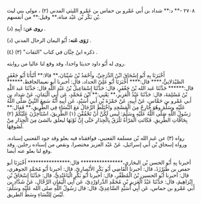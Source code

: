 ٢٧٠٨ -** د:** شداد بن أَبي عَمْرو بن حماس بن عَمْرو الليثي المدني (٢) ، مولى بني ليث بْن بَكْر بْن عَبْد مناة،** وقيل:** من أنفسهم.

**روى عن:** أَبِيهِ (د) .

**رَوَى عَنه:** أَبُو اليمان الرحال المدني (د) .

ذكره ابنُ حِبَّان في كتاب "الثقات" (٣) (٤) .

روى له أَبُو داود حديثا واحدا، وقد وقع لنا عاليا من روايته.

أَخْبَرَنَا بِهِ أَبُو إِسْحَاقَ ابْنُ الدَّرَجِيِّ، وأَحْمَدُ بْنُ شَيْبَانَ،** قالا:** أَنْبَأَنَا أَبُو جَعْفَرٍ الصَّيْدَلانِيُّ،**** قال:**** أَخْبَرَنَا أَبُو عَلِيّ الحداد، قال: أخبرنا أبو نعيمالحافظ،****** قال:****** حَدَّثَنَا عَبد الله بْنُ جَعْفَرٍ، قال: حَدَّثَنَا إِسْمَاعِيلُ بْنُ عَبْدِ اللَّهِ قال: حَدَّثَنَا عَبد اللَّهِ بْنُ مُسْلِمَةَ، قال: حَدَّثَنَا عَبْدُ الْعَزِيزِ،** يَعْنِي:** ابْنَ مُحَمَّدٍ، عَن أَبِي الْيَمَانِ، عَنْ شداد بن أَبي عَمْرو بن حَمَّاسٍ، عَنْ أَبِيهِ، عَنْ حَمْزَةَ بْنِ أَبي أُسَيْدٍ، عَن أَبِيهِ أَنَّهُ سَمِعَ النَّبِيَّ صَلَّى اللَّهُ عَلَيْهِ وسَلَّمَ وهُوَ خَارِجٌ مِنَ الْمَسْجِدِ واخْتَلَطَ الرِّجَالُ مَعَ النِّسَاءِ فِي الطَّرِيقِ،** فَقال:** رَسُولُ اللَّهِ صَلَّى اللَّهُ عَلَيْهِ وسَلَّمَ: ليس لَكُنَّ أَنْ تَحْقُقْنَ (١) الطَّرِيقَ، اسْتَأْخِرْنَ عَلَيْكُمْ (٢) بِحَافَّاتِ الطَّرِيقِ. فَكَانَتِ الْمَرْأَةُ تَلْزَقُ بِالْجِدَارِ حَتَّى إِنَّ ثَوْبَهَا ليعلق بالشئ مِنَ الْجِدَارِ مِنْ لُصُوقِهَا.

رواه (٣) عن عَبد الله بْن مسلمة القعنبي، فوافقناه فيه بعلو وقد جود القعنبي إسناده. ورواه إسحاق بْن أَبي إسرائيل، عَنْ عَبْد العزيز مختصرا، ونقص من إسناده رجلين. وقد وقع لنا بعلو عنه أيضا.

أخبرنا بِهِ أَبُو الحسن بْن البخاري،**************** قال:**************** أَخْبَرَنَا أبو حفص بن طَبَرْزَذَ، قال: أخبرنا الْقَاضِي أَبُو بَكْرٍ الأَنْصارِيّ، قال: أخبرنا أَبُو مُحَمَّدٍ الجوهري، قال: أخبرنا أَبُو الحسين بْنُ الْمُظَفَّرِ، قال: أخبرنا أَبُو بَكْرٍ الْبَاغَنْدِيُّ، قال: حَدَّثَنَا إِسْحَاقُ بْنِ إِبْرَاهِيمَ، قال: حَدَّثَنَا عَبْدُ الْعَزِيزِ بْنِ مُحَمَّدِ الدَّراوَرْدِيّ، عَن أَبِي الْيَمَانِ الرَّحَّالِ، عَنْ شَدَّادِ بن أَبي عَمْرو بن حماس، عَن أَبِي أُسَيْدٍ السَّاعِدِيِّ، قال: قال رَسُولُ اللَّهِ صلى الله عَلَيْهِ وسَلَّمَ: لَيْسَ لِلنِّسَاءِ وسَطُ الطريق.